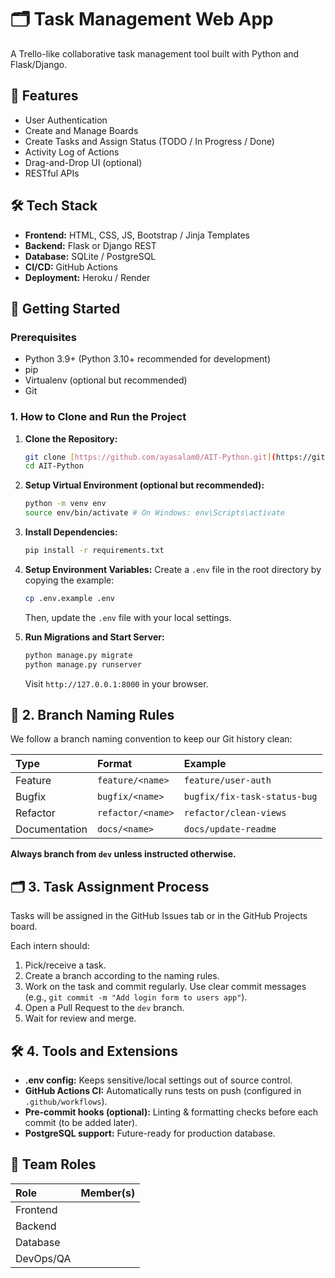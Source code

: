 # 🗂️ Task Management Web App

A Trello-like collaborative task management tool built with Python and Flask/Django.

## 🌟 Features

* User Authentication
* Create and Manage Boards
* Create Tasks and Assign Status (TODO / In Progress / Done)
* Activity Log of Actions
* Drag-and-Drop UI (optional)
* RESTful APIs

## 🛠 Tech Stack

* **Frontend:** HTML, CSS, JS, Bootstrap / Jinja Templates
* **Backend:** Flask or Django REST
* **Database:** SQLite / PostgreSQL
* **CI/CD:** GitHub Actions
* **Deployment:** Heroku / Render

## 🚀 Getting Started

### Prerequisites

* Python 3.9+ (Python 3.10+ recommended for development)
* pip
* Virtualenv (optional but recommended)
* Git

### 1. How to Clone and Run the Project

1.  **Clone the Repository:**
    ```bash
    git clone [https://github.com/ayasalam0/AIT-Python.git](https://github.com/ayasalam0/AIT-Python.git)
    cd AIT-Python
    ```

2.  **Setup Virtual Environment (optional but recommended):**
    ```bash
    python -m venv env
    source env/bin/activate # On Windows: env\Scripts\activate
    ```

3.  **Install Dependencies:**
    ```bash
    pip install -r requirements.txt
    ```

4.  **Setup Environment Variables:**
    Create a `.env` file in the root directory by copying the example:
    ```bash
    cp .env.example .env
    ```
    Then, update the `.env` file with your local settings.

5.  **Run Migrations and Start Server:**
    ```bash
    python manage.py migrate
    python manage.py runserver
    ```
    Visit `http://127.0.0.1:8000` in your browser.

## 🌿 2. Branch Naming Rules

We follow a branch naming convention to keep our Git history clean:

| Type        | Format             | Example                      |
| :---------- | :----------------- | :--------------------------- |
| Feature     | `feature/<name>`   | `feature/user-auth`          |
| Bugfix      | `bugfix/<name>`    | `bugfix/fix-task-status-bug` |
| Refactor    | `refactor/<name>`  | `refactor/clean-views`       |
| Documentation | `docs/<name>`      | `docs/update-readme`         |

**Always branch from `dev` unless instructed otherwise.**

## 🗂 3. Task Assignment Process

Tasks will be assigned in the GitHub Issues tab or in the GitHub Projects board.

Each intern should:

1.  Pick/receive a task.
2.  Create a branch according to the naming rules.
3.  Work on the task and commit regularly. Use clear commit messages (e.g., `git commit -m "Add login form to users app"`).
4.  Open a Pull Request to the `dev` branch.
5.  Wait for review and merge.

## 🛠 4. Tools and Extensions

* **.env config:** Keeps sensitive/local settings out of source control.
* **GitHub Actions CI:** Automatically runs tests on push (configured in `.github/workflows`).
* **Pre-commit hooks (optional):** Linting & formatting checks before each commit (to be added later).
* **PostgreSQL support:** Future-ready for production database.

## 👥 Team Roles

| Role       | Member(s) |
| :--------- | :-------- |
| Frontend   |           |
| Backend    |           |
| Database   |           |
| DevOps/QA  |           |
